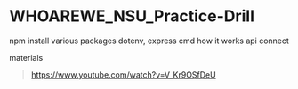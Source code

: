 # WHOAREWE_NSU_Practice-Drill

npm install
various packages dotenv, express
cmd how it works
api connect



materials
> https://www.youtube.com/watch?v=V_Kr9OSfDeU
